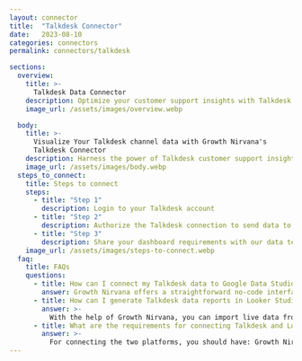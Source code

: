 ```yaml
---
layout: connector
title:  "Talkdesk Connector"
date:   2023-08-10
categories: connectors
permalink: connectors/talkdesk

sections:
  overview:
    title: >-
      Talkdesk Data Connector
    description: Optimize your customer support insights with Talkdesk integration. Seamlessly merge customer support data from Talkdesk with Looker Studio's analytical capabilities, unlocking insights that drive support strategies, call analysis, and operational excellence.
    image_url: /assets/images/overview.webp

  body:
    title: >-
      Visualize Your Talkdesk channel data with Growth Nirvana's
      Talkdesk Connector
    description: Harness the power of Talkdesk customer support insights integrated into Looker Studio for strategic support management decisions.
    image_url: /assets/images/body.webp
  steps_to_connect:
    title: Steps to connect
    steps:
      - title: "Step 1"
        description: Login to your Talkdesk account
      - title: "Step 2"
        description: Authorize the Talkdesk connection to send data to Growth Nirvana
      - title: "Step 3"
        description: Share your dashboard requirements with our data team. We will build the report for you.
    image_url: /assets/images/steps-to-connect.webp
  faq:
    title: FAQs
    questions:
      - title: How can I connect my Talkdesk data to Google Data Studio/Looker Studio?
        answer: Growth Nirvana offers a straightforward no-code interface to connect to Talkdesk data sources.
      - title: How can I generate Talkdesk data reports in Looker Studio?
        answer: >-
          With the help of Growth Nirvana, you can import live data from Talkdesk into Looker Studio. These data can be viewed in charts, tables, and dashboards to generate branded reports that can be shared instantly.
      - title: What are the requirements for connecting Talkdesk and Looker Studio?
        answer: >-
          For connecting the two platforms, you should have: Growth Nirvana Account and Talkdesk Ads Account
---
```

